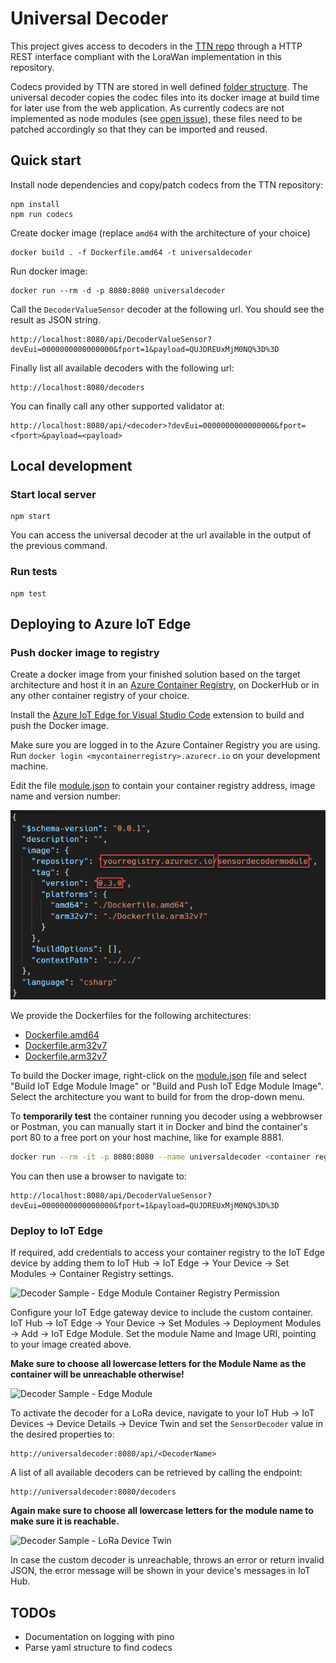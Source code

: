 # Universal Decoder

This project gives access to decoders in the [TTN repo](https://github.com/TheThingsNetwork/lorawan-devices#payload-codecs) through a HTTP REST interface compliant with the LoraWan implementation in this repository. 

Codecs provided by TTN are stored in well defined [folder structure](https://github.com/TheThingsNetwork/lorawan-devices#files-and-directories). The universal decoder copies the codec files into its docker image at build time for later use from the web application. As currently codecs are not implemented as node modules (see [open issue](https://github.com/TheThingsNetwork/lorawan-devices/issues/177)), these files need to be patched accordingly so that they can be imported and reused.

## Quick start

Install node dependencies and copy/patch codecs from the TTN repository:
```
npm install
npm run codecs
```

Create docker image (replace `amd64` with the architecture of your choice)
```
docker build . -f Dockerfile.amd64 -t universaldecoder
```

Run docker image:
```
docker run --rm -d -p 8080:8080 universaldecoder
```

Call the `DecoderValueSensor` decoder at the following url. You should see the result as JSON string.
```
http://localhost:8080/api/DecoderValueSensor?devEui=0000000000000000&fport=1&payload=QUJDREUxMjM0NQ%3D%3D
```

Finally list all available decoders with the following url:
```
http://localhost:8080/decoders
```

You can finally call any other supported validator at:
```
http://localhost:8080/api/<decoder>?devEui=0000000000000000&fport=<fport>&payload=<payload>
```

## Local development

### Start local server

```
npm start
```

You can access the universal decoder at the url available in the output of the previous command.

### Run tests

```
npm test
```

## Deploying to Azure IoT Edge

### Push docker image to registry

Create a docker image from your finished solution based on the target architecture and host it in an [Azure Container Registry](https://azure.microsoft.com/services/container-registry/), on DockerHub or in any other container registry of your choice.

Install the [Azure IoT Edge for Visual Studio Code](https://marketplace.visualstudio.com/items?itemName=vsciot-vscode.azure-iot-edge) extension to build and push the Docker image.

Make sure you are logged in to the Azure Container Registry you are using. Run `docker login <mycontainerregistry>.azurecr.io` on your development machine.

Edit the file [module.json](./module.json) to contain your container registry address, image name and version number:

![Decoder Sample - module.json file](/Docs/Pictures/decodersample-module-json.png)

We provide the Dockerfiles for the following architectures:

- [Dockerfile.amd64](./Dockerfile.amd64)
- [Dockerfile.arm32v7](./Dockerfile.arm32v7)
- [Dockerfile.arm32v7](./Dockerfile.arm64v8)

To build the Docker image, right-click on the [module.json](./module.json) file and select "Build IoT Edge Module Image" or "Build and Push IoT Edge Module Image". Select the architecture you want to build for from the drop-down menu.

To **temporarily test** the container running you decoder using a webbrowser or Postman, you can manually start it in Docker and bind the container's port 80 to a free port on your host machine, like for example 8881.

```bash
docker run --rm -it -p 8080:8080 --name universaldecoder <container registry>/<image>:<tag>
````

You can then use a browser to navigate to:

```
http://localhost:8080/api/DecoderValueSensor?devEui=0000000000000000&fport=1&payload=QUJDREUxMjM0NQ%3D%3D
```

### Deploy to IoT Edge

If required, add credentials to access your container registry to the IoT Edge device by adding them to IoT Hub &rarr; IoT Edge &rarr; Your Device &rarr; Set Modules &rarr; Container Registry settings.

![Decoder Sample - Edge Module Container Registry Permission](/Docs/Pictures/decodersample-edgepermission.png)

Configure your IoT Edge gateway device to include the custom container. IoT Hub &rarr; IoT Edge &rarr; Your Device &rarr; Set Modules &rarr; Deployment Modules &rarr; Add &rarr; IoT Edge Module. Set the module Name and Image URI, pointing to your image created above.

**Make sure to choose all lowercase letters for the Module Name as the container will be unreachable otherwise!**

![Decoder Sample - Edge Module](/Docs/Pictures/decodersample-edgemodule.png)

To activate the decoder for a LoRa device, navigate to your IoT Hub &rarr; IoT Devices &rarr; Device Details &rarr; Device Twin and set the ```SensorDecoder``` value in the desired properties to:

```
http://universaldecoder:8080/api/<DecoderName>
```

A list of all available decoders can be retrieved by calling the endpoint:

```
http://universaldecoder:8080/decoders
```

**Again make sure to choose all lowercase letters for the module name to make sure it is reachable.**

![Decoder Sample - LoRa Device Twin](/Docs/Pictures/decodersample-devicetwin.png)

In case the custom decoder is unreachable, throws an error or return invalid JSON, the error message will be shown in your device's messages in IoT Hub.

## TODOs

- Documentation on logging with pino
- Parse yaml structure to find codecs 
  